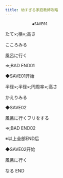 ```yaml
---
title: 幼すぎる家庭教師攻略
---
```


                ◆SAVE01

たて×;横×;高さ

こころみる

風呂に行く



⇒;BAD END01



◆SAVE01开始

半径×;半径×;円周率×;高さ

かえりみる

◆SAVE02

風呂に行くフリをする



⇒;BAD END02



※以上全部END后

◆SAVE02开始

風呂に行く



なる END


              

